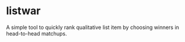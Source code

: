 # listwar
A simple tool to quickly rank qualitative list item by choosing winners in head-to-head matchups.
